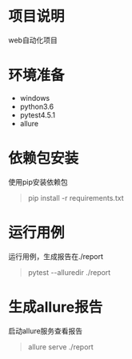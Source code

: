# 项目说明

web自动化项目

# 环境准备

- windows
- python3.6
- pytest4.5.1
- allure

# 依赖包安装

使用pip安装依赖包
> pip install -r requirements.txt

# 运行用例

运行用例，生成报告在./report

>pytest --alluredir ./report

# 生成allure报告

启动allure服务查看报告
>allure serve ./report